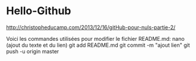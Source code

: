 # Hello-Github
http://christopheducamp.com/2013/12/16/gitHub-pour-nuls-partie-2/

Voici les commandes utilisées pour modifier le fichier README.md:
nano (ajout du texte et du lien)
git add README.md
git commit -m "ajout lien"
git push -u origin master
